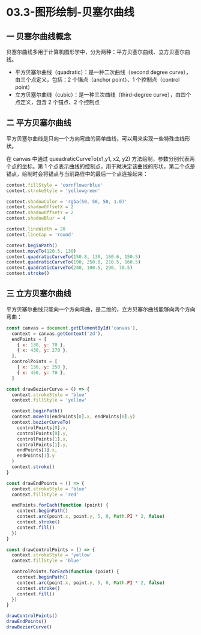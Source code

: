 # 03.3-图形绘制-贝塞尔曲线

## 一 贝塞尔曲线概念

贝塞尔曲线多用于计算机图形学中，分为两种：平方贝塞尔曲线、立方贝塞尔曲线。

- 平方贝塞尔曲线（quadratic）：是一种二次曲线（second degree curve），由三个点定义，包括：2 个锚点（anchor point）、1 个控制点（control point）
- 立方贝塞尔曲线（cubic）：是一种三次曲线（third-degree curve），由四个点定义，包含 2 个锚点、2 个控制点

## 二 平方贝塞尔曲线

平方贝塞尔曲线是只向一个方向弯曲的简单曲线，可以用来实现一些特殊曲线形状。

在 canvas 中通过 queadraticCurveTo(x1,y1, x2, y2) 方法绘制，参数分别代表两个点的坐标。第 1 个点表示曲线的控制点，用于就决定该曲线的形状，第二个点是锚点，绘制时会将锚点与当前路径中的最后一个点连接起来：

```js
context.fillStyle = 'cornflowerblue'
context.strokeStyle = 'yellowgreen'

context.shadowColor = 'rgba(50, 50, 50, 1.0)'
context.shadowOffsetX = 2
context.shadowOffsetY = 2
context.shadowBlur = 4

context.lineWidth = 20
context.lineCap = 'round'

context.beginPath()
context.moveTo(120.5, 130)
context.quadraticCurveTo(150.8, 130, 160.6, 150.5)
context.quadraticCurveTo(190, 250.0, 210.5, 160.5)
context.quadraticCurveTo(240, 100.5, 290, 70.5)
context.stroke()
```

## 三 立方贝塞尔曲线

平方贝塞尔曲线只能向一个方向弯曲，是二维的，立方贝塞尔曲线能够向两个方向弯曲：

```js
const canvas = document.getElementById('canvas'),
  context = canvas.getContext('2d'),
  endPoints = [
    { x: 130, y: 70 },
    { x: 430, y: 270 },
  ],
  controlPoints = [
    { x: 130, y: 250 },
    { x: 450, y: 70 },
  ]

const drawBezierCurve = () => {
  context.strokeStyle = 'blue'
  context.fillStyle = 'yellow'

  context.beginPath()
  context.moveTo(endPoints[0].x, endPoints[0].y)
  context.bezierCurveTo(
    controlPoints[0].x,
    controlPoints[0].y,
    controlPoints[1].x,
    controlPoints[1].y,
    endPoints[1].x,
    endPoints[1].y
  )
  context.stroke()
}

const drawEndPoints = () => {
  context.strokeStyle = 'blue'
  context.fillStyle = 'red'

  endPoints.forEach(function (point) {
    context.beginPath()
    context.arc(point.x, point.y, 5, 0, Math.PI * 2, false)
    context.stroke()
    context.fill()
  })
}

const drawControlPoints = () => {
  context.strokeStyle = 'yellow'
  context.fillStyle = 'blue'

  controlPoints.forEach(function (point) {
    context.beginPath()
    context.arc(point.x, point.y, 5, 0, Math.PI * 2, false)
    context.stroke()
    context.fill()
  })
}

drawControlPoints()
drawEndPoints()
drawBezierCurve()
```
